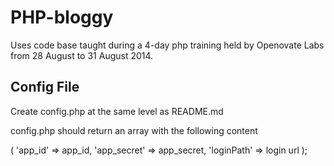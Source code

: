 PHP-bloggy
========

Uses code base taught during a 4-day php training held by Openovate Labs from 28 August to 31 August 2014.

Config File
-------

Create config.php at the same level as README.md

config.php should return an array with the following content

(
    'app_id' => app_id,
    'app_secret' => app_secret,
    'loginPath' => login url
);